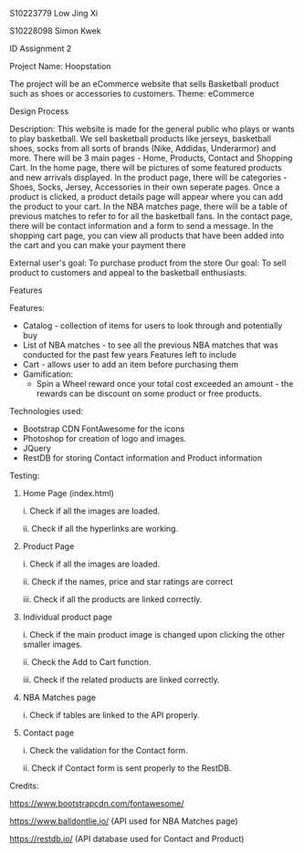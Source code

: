 S10223779 Low Jing Xi

S10228098 Simon Kwek

ID Assignment 2

Project Name: Hoopstation

The project will be an eCommerce website that sells Basketball product such as shoes or accessories to customers. 
Theme: eCommerce 

Design Process

Description: This website is made for the general public who plays or wants to play basketball. We sell basketball products like jerseys, basketball shoes, socks from all sorts of brands (Nike, Addidas, Underarmor) and more. There will be 3 main pages - Home, Products, Contact and Shopping Cart. In the home page, there will be pictures of some featured products and new arrivals displayed. 
In the product page, there will be categories - Shoes, Socks, Jersey, Accessories in their own seperate pages. Once a product is clicked, a product details page will appear where you can add the product to your cart. 
In the NBA matches page, there will be a table of previous matches to refer to for all the basketball fans.
In the contact page, there will be contact information and a form to send a message.
In the shopping cart page, you can view all products that have been added into the cart and you can make your payment there


External user's goal: To purchase product from the store
Our goal: To sell product to customers and appeal to the basketball enthusiasts.


Features 

Features:
-	Catalog - collection of items for users to look through and potentially buy
-   List of NBA matches - to see all the previous NBA matches that was conducted for the past few years 
Features left to include
-	Cart - allows user to add an item before purchasing them
-	Gamification:
    -  	Spin a Wheel reward once your total cost exceeded an amount - the rewards can be discount on some product or free products.

Technologies used:

- Bootstrap CDN FontAwesome for the icons
- Photoshop for creation of logo and images.
- JQuery
- RestDB for storing Contact information and Product information

Testing:

1. Home Page (index.html)

    i. Check if all the images are loaded.
    
    ii. Check if all the hyperlinks are working.
    
2. Product Page

    i. Check if all the images are loaded.
    
    ii. Check if the names, price and star ratings are correct
    
    iii. Check if all the products are linked correctly.
    
3. Individual product page

    i. Check if the main product image is changed upon clicking the other smaller images.
    
    ii. Check the Add to Cart function.
    
    iii. Check if the related products are linked correctly.
    
4. NBA Matches page

    i. Check if tables are linked to the API properly.
    
5. Contact page

    i. Check the validation for the Contact form.
    
    ii. Check if Contact form is sent properly to the RestDB.
    
Credits:

https://www.bootstrapcdn.com/fontawesome/

https://www.balldontlie.io/ (API used for NBA Matches page)

https://restdb.io/ (API database used for Contact and Product)
